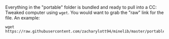 Everything in the "portable" folder is bundled and ready to pull into a CC: Tweaked computer using `wget`. You would want to grab the "raw" link for the file. An example:

 ```
 wget https://raw.githubusercontent.com/zacharylott94/minelib/master/portable/list.lua
 ```
